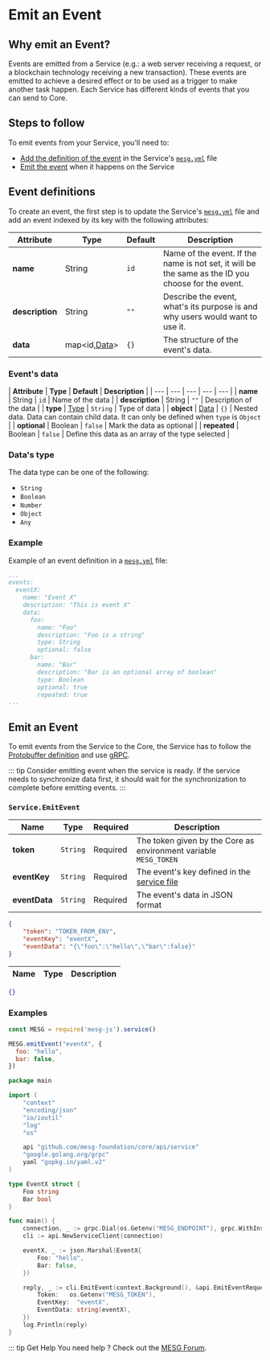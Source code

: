 # Emit an Event

## Why emit an Event?

Events are emitted from a Service \(e.g.: a web server receiving a request, or a blockchain technology receiving a new transaction\). These events are emitted to achieve a desired effect or to be used as a trigger to make another task happen. Each Service has different kinds of events that you can send to Core.

## Steps to follow

To emit events from your Service, you'll need to:

* [Add the definition of the event](#event-definitions) in the Service's [`mesg.yml`](service-file.md) file
* [Emit the event](#emit-an-event-2) when it happens on the Service

## Event definitions

To create an event, the first step is to update the Service's [`mesg.yml`](service-file.md) file and add an event indexed by its key with the following attributes:

| **Attribute** | **Type** | **Default** | **Description** |
| --- | --- | --- | --- |
| **name** | <span class="type">String</span> | `id` | Name of the event. If the name is not set, it will be the same as the ID you choose for the event. |
| **description** | <span class="type">String</span> | `""` | Describe the event, what's its purpose is and why users would want to use it. |
| **data** | <span class="type">map&lt;id,[Data](emit-an-event.md#event-s-data)&gt;</span> | `{}` | The structure of the event's data. |

### Event's data

| **Attribute** | **Type** | **Default** | **Description** |
| --- | --- | --- | --- | --- |
| **name** | <span class="type">String</span> | `id` | Name of the data |
| **description** | <span class="type">String</span> | `""` | Description of the data |
| **type** | <span class="type">[Type](emit-an-event.md#data-s-type)</span> | `String` | Type of data |
| **object** | <span class="type">[Data](emit-an-event.md#event-s-data)</span> | `{}` | Nested data. Data can contain child data. It can only be defined when `type` is `Object` |
| **optional** | <span class="type">Boolean</span> | `false` | Mark the data as optional |
| **repeated** | <span class="type">Boolean</span> | `false` | Define this data as an array of the type selected |

### Data's type

The data type can be one of the following:

* `String`
* `Boolean`
* `Number`
* `Object`
* `Any`

### Example

Example of an event definition in a [`mesg.yml`](service-file.md) file:

```yaml
...
events:
  eventX:
    name: "Event X"
    description: "This is event X"
    data:
      foo:
        name: "Foo"
        description: "Foo is a string"
        type: String
        optional: false
      bar:
        name: "Bar"
        description: "Bar is an optional array of boolean"
        type: Boolean
        optional: true
        repeated: true
...
```

## Emit an Event

To emit events from the Service to the Core, the Service has to follow the [Protobuffer definition](https://github.com/mesg-foundation/core/blob/master/protobuf/serviceapi/api.proto) and use [gRPC](https://grpc.io/).

::: tip
Consider emitting event when the service is ready. If the service needs to synchronize data first, it should wait for the synchronization to complete before emitting events.
:::

<tabs>
<tab title="Request" vp-markdown>

### `Service.EmitEvent`

| **Name** | **Type** | **Required** | **Description** |
| --- | --- | --- | --- |
| **token** | `String` | Required | The token given by the Core as environment variable `MESG_TOKEN` |
| **eventKey** | `String` | Required | The event's key defined in the [service file](../service/service-file.md) |
| **eventData** | `String` | Required | The event's data in JSON format |

```json
{
    "token": "TOKEN_FROM_ENV",
    "eventKey": "eventX",
    "eventData": "{\"foo\":\"hello\",\"bar\":false}"
}
```

</tab>

<tab title="Reply" vp-markdown>

| **Name** | **Type** | **Description** |
| --- | --- | --- |


```json
{}
```

</tab>
</tabs>

### Examples

<tabs>
<tab title="Node" vp-markdown>

```javascript
const MESG = require('mesg-js').service()

MESG.emitEvent("eventX", {
  foo: "hello",
  bar: false,
})
```

</tab>

<tab title="Go" vp-markdown>

```go
package main

import (
    "context"
    "encoding/json"
    "io/ioutil"
    "log"
    "os"

    api "github.com/mesg-foundation/core/api/service"
    "google.golang.org/grpc"
    yaml "gopkg.in/yaml.v2"
)

type EventX struct {
    Foo string
    Bar bool
}

func main() {
    connection, _ := grpc.Dial(os.Getenv("MESG_ENDPOINT"), grpc.WithInsecure())
    cli := api.NewServiceClient(connection)

    eventX, _ := json.Marshal(EventX{
        Foo: "hello",
        Bar: false,
    })

    reply, _ := cli.EmitEvent(context.Background(), &api.EmitEventRequest{
        Token:   os.Getenv("MESG_TOKEN"),
        EventKey:  "eventX",
        EventData: string(eventX),
    })
    log.Println(reply)
}
```

</tab>
</tabs>

::: tip Get Help
You need help ? Check out the <a href="https://forum.mesg.com" target="_blank">MESG Forum</a>.
